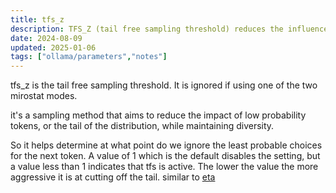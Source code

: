 ```yaml
---
title: tfs_z
description: TFS_Z (tail free sampling threshold) reduces the influence of low-probability tokens. Values below 1 activate this feature, with lower values being more aggressive at eliminating unlikely choices. Default is 1 (disabled). Not used with Mirostat modes.
date: 2024-08-09
updated: 2025-01-06
tags: ["ollama/parameters","notes"]
---
```


tfs_z is the tail free sampling threshold. It is ignored if using one of the two mirostat modes. 

it's a sampling method that aims to reduce the impact of low probability tokens, or the tail of the distribution, while maintaining diversity. 

So it helps determine at what point do we ignore the least probable choices for the next token. A value of 1 which is the default disables the setting, but a value less than 1 indicates that tfs is active. The lower the value the more aggressive it is at cutting off the tail.  similar to [eta](./eta)